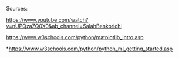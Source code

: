 Sources:

https://www.youtube.com/watch?v=nUPQzaZQ0X0&ab_channel=SalahBenkorichi

https://www.w3schools.com/python/matplotlib_intro.asp

*https://www.w3schools.com/python/python_ml_getting_started.asp
